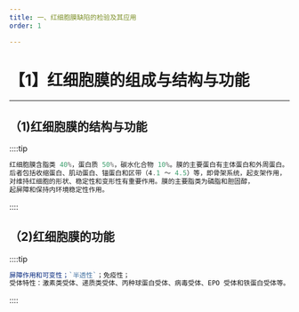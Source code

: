 ```yaml
---
title: 一、红细胞膜缺陷的检验及其应用
order: 1

---
```


# 【1】红细胞膜的组成与结构与功能

<kaodian :text="'血液学检验记忆卡'" />

<!-- ###### 第九章 红细胞膜缺陷性贫血及其实验诊断

> 临床血液学检验 -->

<beitiX/>

---

## （1)红细胞膜的结构与功能

<son :text="'血液学检验记忆卡'" text1="（1)红细胞膜的结构与功能" :textOption="[['了解','基础知识','相关专业知识'],['了解','基础知识','相关专业知识'],['了解','基础知识','相关专业知识']]" />

::::tip

```js
红细胞膜含脂类 40%，蛋白质 50%，碳水化合物 10%。膜的主要蛋白有主体蛋白和外周蛋白。
后者包括收缩蛋白、肌动蛋白、锚蛋白和区带（4.1 ～ 4.5）等，即骨架系统，起支架作用，
对维持红细胞的形状、稳定性和变形性有重要作用。膜的主要脂类为磷脂和胆固醇，
起屏障和保持内环境稳定性作用。
```

::::

## （2)红细胞膜的功能

<son :text="'血液学检验记忆卡'" text1="（2)红细胞膜的功能" :textOption="[['了解','基础知识','相关专业知识'],['了解','基础知识','相关专业知识'],['了解','基础知识','相关专业知识']]" />

::::tip

```js
屏障作用和可变性；`半透性`；免疫性；
受体特性：激素类受体、递质类受体、丙种球蛋白受体、病毒受体、EPO 受体和铁蛋白受体等。

```

::::
